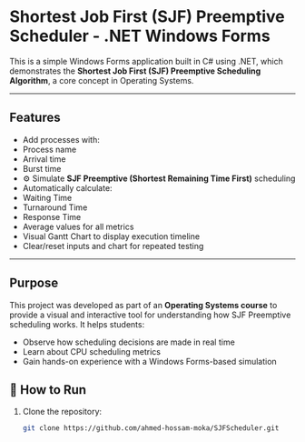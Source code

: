 # Shortest Job First (SJF) Preemptive Scheduler - .NET Windows Forms

This is a simple Windows Forms application built in C# using .NET, which demonstrates the **Shortest Job First (SJF) Preemptive Scheduling Algorithm**, a core concept in Operating Systems.

---

## Features

-  Add processes with:
  - Process name
  - Arrival time
  - Burst time
- ⚙ Simulate **SJF Preemptive (Shortest Remaining Time First)** scheduling
-  Automatically calculate:
  - Waiting Time
  - Turnaround Time
  - Response Time
  - Average values for all metrics
-  Visual Gantt Chart to display execution timeline
-  Clear/reset inputs and chart for repeated testing

---

## Purpose

This project was developed as part of an **Operating Systems course** to provide a visual and interactive tool for understanding how SJF Preemptive scheduling works. It helps students:
- Observe how scheduling decisions are made in real time
- Learn about CPU scheduling metrics
- Gain hands-on experience with a Windows Forms-based simulation


## 🏁 How to Run

1. Clone the repository:
   ```bash
   git clone https://github.com/ahmed-hossam-moka/SJFScheduler.git
